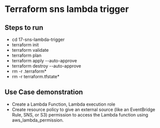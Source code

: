# Terraform sns lambda trigger

## Steps to run
  - cd 17-sns-lambda-trigger
  - terraform init
  - terraform validate
  - terraform plan
  - terraform apply --auto-approve
  - terraform destroy --auto-approve
  - rm -r .terraform*
  - rm -r terraform.tfstate*
   

## Use Case demonstration
  - Create a Lambda Function, Lambda execution role
  - Create resource policy to give an external source (like an EventBridge Rule, SNS, or S3) permission to access the Lambda function using aws_lambda_permission.
  

